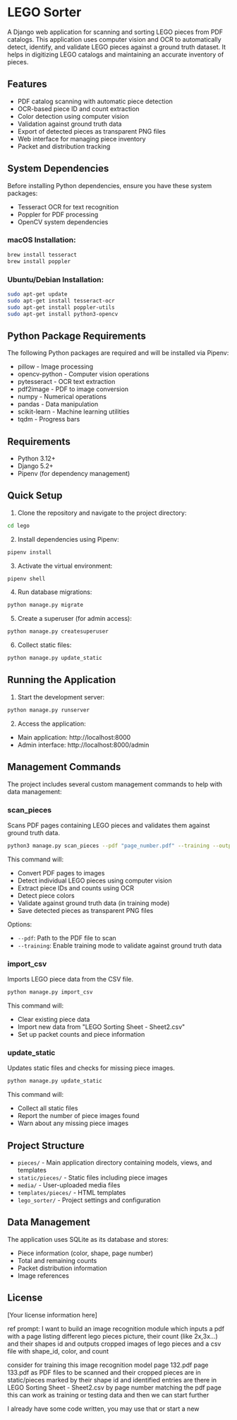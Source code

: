 # LEGO Sorter

A Django web application for scanning and sorting LEGO pieces from PDF catalogs. This application uses computer vision and OCR to automatically detect, identify, and validate LEGO pieces against a ground truth dataset. It helps in digitizing LEGO catalogs and maintaining an accurate inventory of pieces.

## Features

- PDF catalog scanning with automatic piece detection
- OCR-based piece ID and count extraction
- Color detection using computer vision
- Validation against ground truth data
- Export of detected pieces as transparent PNG files
- Web interface for managing piece inventory
- Packet and distribution tracking

## System Dependencies

Before installing Python dependencies, ensure you have these system packages:

- Tesseract OCR for text recognition
- Poppler for PDF processing
- OpenCV system dependencies

### macOS Installation:
```bash
brew install tesseract
brew install poppler
```

### Ubuntu/Debian Installation:
```bash
sudo apt-get update
sudo apt-get install tesseract-ocr
sudo apt-get install poppler-utils
sudo apt-get install python3-opencv
```

## Python Package Requirements

The following Python packages are required and will be installed via Pipenv:

- pillow - Image processing
- opencv-python - Computer vision operations
- pytesseract - OCR text extraction
- pdf2image - PDF to image conversion
- numpy - Numerical operations
- pandas - Data manipulation
- scikit-learn - Machine learning utilities
- tqdm - Progress bars

## Requirements

- Python 3.12+
- Django 5.2+
- Pipenv (for dependency management)

## Quick Setup

1. Clone the repository and navigate to the project directory:
```bash
cd lego
```

2. Install dependencies using Pipenv:
```bash
pipenv install
```

3. Activate the virtual environment:
```bash
pipenv shell
```

4. Run database migrations:
```bash
python manage.py migrate
```

5. Create a superuser (for admin access):
```bash
python manage.py createsuperuser
```

6. Collect static files:
```bash
python manage.py update_static
```

## Running the Application

1. Start the development server:
```bash
python manage.py runserver
```

2. Access the application:
- Main application: http://localhost:8000
- Admin interface: http://localhost:8000/admin

## Management Commands

The project includes several custom management commands to help with data management:

### scan_pieces
Scans PDF pages containing LEGO pieces and validates them against ground truth data.
```bash
python3 manage.py scan_pieces --pdf "page_number.pdf" --training --output static/pieces/detected
```
This command will:
- Convert PDF pages to images
- Detect individual LEGO pieces using computer vision
- Extract piece IDs and counts using OCR
- Detect piece colors
- Validate against ground truth data (in training mode)
- Save detected pieces as transparent PNG files

Options:
- `--pdf`: Path to the PDF file to scan
- `--training`: Enable training mode to validate against ground truth data

### import_csv
Imports LEGO piece data from the CSV file.
```bash
python manage.py import_csv
```
This command will:
- Clear existing piece data
- Import new data from "LEGO Sorting Sheet - Sheet2.csv"
- Set up packet counts and piece information

### update_static
Updates static files and checks for missing piece images.
```bash
python manage.py update_static
```
This command will:
- Collect all static files
- Report the number of piece images found
- Warn about any missing piece images

## Project Structure

- `pieces/` - Main application directory containing models, views, and templates
- `static/pieces/` - Static files including piece images
- `media/` - User-uploaded media files
- `templates/pieces/` - HTML templates
- `lego_sorter/` - Project settings and configuration

## Data Management

The application uses SQLite as its database and stores:
- Piece information (color, shape, page number)
- Total and remaining counts
- Packet distribution information
- Image references

## License

[Your license information here]

ref prompt:
I want to build an image recognition module which
inputs a pdf with a page listing different lego pieces picture, their count (like 2x,3x...) and their shapes id and outputs cropped images of lego pieces and a csv file with shape_id, color, and count

consider for training this image recognition model page 132.pdf page 133.pdf as PDF files to be scanned and their cropped pieces are in static/pieces marked by their shape id and identified entries are there in LEGO Sorting Sheet - Sheet2.csv by page number matching the pdf page
this can work as training or testing data and then we can start further

I already have some code written, you may use that or start a new
